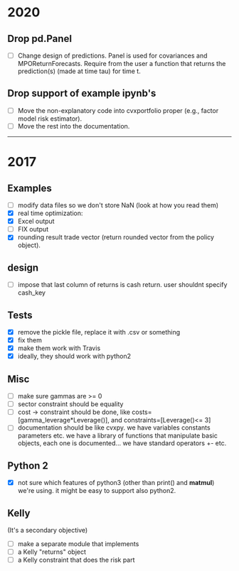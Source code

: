 # 2020

## Drop pd.Panel
- [ ] Change design of predictions. Panel is used for covariances and MPOReturnForecasts. Require from the user a function that returns
the prediction(s) (made at time tau) for time t.

## Drop support of example ipynb's 
- [ ] Move the non-explanatory code into cvxportfolio proper (e.g., factor model risk estimator).
- [ ] Move the rest into the documentation.

--- 
# 2017

## Examples
- [ ] modify data files so we don't store NaN (look at how you read them)
- [x] real time optimization:
 - [x] Excel output
 - [ ] FIX output
 - [x] rounding result trade vector (return rounded vector from the policy object).

## design
- [ ] impose that last column of returns is cash return. user shouldnt specify cash_key

## Tests
- [x] remove the pickle file, replace it with .csv or something
- [x] fix them
- [x] make them work with Travis
- [x] ideally, they should work with python2

## Misc
- [ ] make sure gammas are >= 0
- [ ] sector constraint should be equality
- [ ] cost -> constraint should be done, like costs=[gamma_leverage*Leverage()], and constraints=[Leverage()<= 3]
- [ ] documentation should be like cvxpy. we have variables constants parameters etc. we have a library of functions that manipulate basic objects, each one is documented... we have standard operators +- etc.

## Python 2
- [x] not sure which features of python3 (other than print() and __matmul__) we're using. it might be easy to support also python2.

## Kelly
(It's a secondary objective)
- [ ] make a separate module that implements
 - [ ] a Kelly "returns" object
 - [ ] a Kelly constraint that does the risk part
